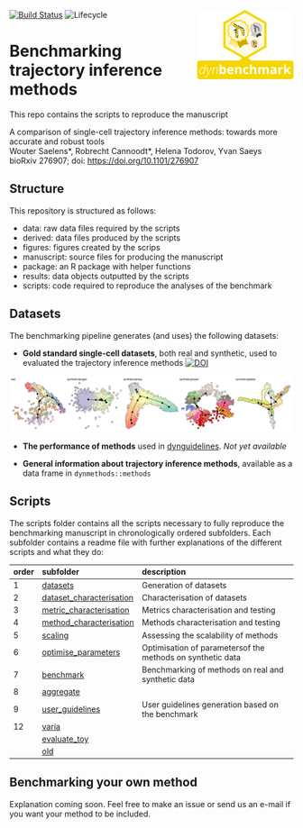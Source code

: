 
<!-- README.md is generated from README.Rmd. Please edit that file -->

[![Build
Status](https://api.travis-ci.org/dynverse/dynbenchmark.svg)](https://travis-ci.org/dynverse/dynbenchmark)
![Lifecycle](https://img.shields.io/badge/lifecycle-experimental-orange.svg)
<img src="package/man/figures/logo.png" align="right" />

# Benchmarking trajectory inference methods

This repo contains the scripts to reproduce the manuscript

A comparison of single-cell trajectory inference methods: towards more
accurate and robust tools  
Wouter Saelens\*, Robrecht Cannoodt\*, Helena Todorov, Yvan Saeys  
bioRxiv 276907; doi: <https://doi.org/10.1101/276907>

## Structure

This repository is structured as follows:

  - data: raw data files required by the scripts
  - derived: data files produced by the scripts
  - figures: figures created by the scrips
  - manuscript: source files for producing the manuscript
  - package: an R package with helper functions
  - results: data objects outputted by the scripts
  - scripts: code required to reproduce the analyses of the benchmark

## Datasets

The benchmarking pipeline generates (and uses) the following datasets:

  - **Gold standard single-cell datasets**, both real and synthetic,
    used to evaluated the trajectory inference methods
    [![DOI](https://zenodo.org/badge/DOI/10.5281/zenodo.1211533.svg)](https://doi.org/10.5281/zenodo.1211533)

![datasets](package/man/figures/datasets.png)

  - **The performance of methods** used in
    [dynguidelines](https://www.github.com/dynverse/dynguidelines). *Not
    yet available*

  - **General information about trajectory inference methods**,
    available as a data frame in `dynmethods::methods`

## Scripts

The scripts folder contains all the scripts necessary to fully reproduce
the benchmarking manuscript in chronologically ordered subfolders. Each
subfolder contains a readme file with further explanations of the
different scripts and what they
do:

| order | subfolder                                                                                                             | description                                                |
| :---- | :-------------------------------------------------------------------------------------------------------------------- | :--------------------------------------------------------- |
| 1     | [datasets](https://github.com/dynverse/dynbenchmark/tree/master/scripts/01-datasets)                                  | Generation of datasets                                     |
| 2     | [dataset\_characterisation](https://github.com/dynverse/dynbenchmark/tree/master/scripts/02-dataset_characterisation) | Characterisation of datasets                               |
| 3     | [metric\_characterisation](https://github.com/dynverse/dynbenchmark/tree/master/scripts/03-metric_characterisation)   | Metrics characterisation and testing                       |
| 4     | [method\_characterisation](https://github.com/dynverse/dynbenchmark/tree/master/scripts/04-method_characterisation)   | Methods characterisation and testing                       |
| 5     | [scaling](https://github.com/dynverse/dynbenchmark/tree/master/scripts/05-scaling)                                    | Assessing the scalability of methods                       |
| 6     | [optimise\_parameters](https://github.com/dynverse/dynbenchmark/tree/master/scripts/06-optimise_parameters)           | Optimisation of parametersof the methods on synthetic data |
| 7     | [benchmark](https://github.com/dynverse/dynbenchmark/tree/master/scripts/07-benchmark)                                | Benchmarking of methods on real and synthetic data         |
| 8     | [aggregate](https://github.com/dynverse/dynbenchmark/tree/master/scripts/08-aggregate)                                |                                                            |
| 9     | [user\_guidelines](https://github.com/dynverse/dynbenchmark/tree/master/scripts/09-user_guidelines)                   | User guidelines generation based on the benchmark          |
| 12    | [varia](https://github.com/dynverse/dynbenchmark/tree/master/scripts/12-varia)                                        |                                                            |
|       | [evaluate\_toy](https://github.com/dynverse/dynbenchmark/tree/master/scripts/evaluate_toy)                            |                                                            |
|       | [old](https://github.com/dynverse/dynbenchmark/tree/master/scripts/old)                                               |                                                            |

## Benchmarking your own method

Explanation coming soon. Feel free to make an issue or send us an e-mail
if you want your method to be included.

